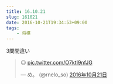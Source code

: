 ```yaml
---
title: 16.10.21
slug: 161021
date: 2016-10-21T19:34:53+09:00
tags:
    - 将棋
---
```

3問間違い
<!--more-->
<blockquote class="twitter-tweet" data-lang="ja"><p lang="und" dir="ltr">😥 <a href="https://t.co/O7ktI9nfJG">pic.twitter.com/O7ktI9nfJG</a></p>&mdash; め。 (@rnelo_so) <a href="https://twitter.com/rnelo_so/status/789413127288786946">2016年10月21日</a></blockquote>
<script async src="//platform.twitter.com/widgets.js" charset="utf-8"></script>
